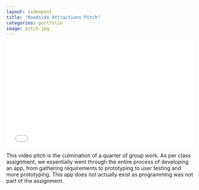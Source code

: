 ```yaml
---
layout: videopost
title: "Roadside Attractions Pitch"
categories: portfolio
image: pitch.jpg
---
```


<iframe src="//player.vimeo.com/video/103424495?byline=0&amp;portrait=0&amp;color=ff9933" width="500" height="281" frameborder="0" webkitallowfullscreen mozallowfullscreen allowfullscreen></iframe>

This video pitch is the culmination of a quarter of group work. As per class assignment, we essentially went through the entire process of developing an app, from gathering requirements to prototyping to user testing and more prototyping. This app does not actually exist as programming was not part of the assignment.
